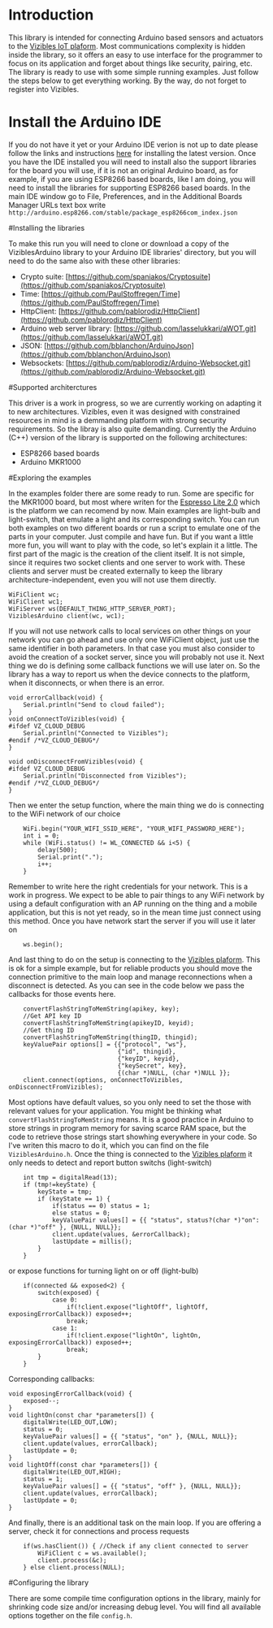 # Introduction

This library is intended for connecting Arduino based sensors and actuators to the [Vizibles IoT plaform](https://vizibles.com). Most communications complexity is hidden inside the library, so it offers an easy to use interface for the programmer to focus on its application and forget about things like security, pairing, etc.
The library is ready to use with some simple running examples. Just follow the steps below to get everything working. By the way, do not forget to register into Vizibles.
 
# Install the Arduino IDE

If you do not have it yet or your Arduino IDE verion is not up to date please follow the links and instructions [here](https://www.arduino.cc/en/main/software) for installing the latest version.
Once you have the IDE installed you will need to install also the support libraries for the board you will use, if it is not an original Arduino board, as for example, if you are using ESP8266 based boards, like I am doing, you will need to install the libraries for supporting ESP8266 based boards. In the main IDE window go to File, Preferences, and in the Additional Boards Manager URLs text box write ```http://arduino.esp8266.com/stable/package_esp8266com_index.json```

#Installing the libraries

To make this run you will need to clone or download a copy of the ViziblesArduino library to your Arduino IDE libraries' directory, but you will need to do the same also with these other libraries:

- Crypto suite: [https://github.com/spaniakos/Cryptosuite](https://github.com/spaniakos/Cryptosuite)
- Time: [https://github.com/PaulStoffregen/Time](https://github.com/PaulStoffregen/Time)
- HttpClient: [https://github.com/pablorodiz/HttpClient](https://github.com/pablorodiz/HttpClient)
- Arduino web server library: [https://github.com/lasselukkari/aWOT.git](https://github.com/lasselukkari/aWOT.git)
- JSON: [https://github.com/bblanchon/ArduinoJson](https://github.com/bblanchon/ArduinoJson)
- Websockets: [https://github.com/pablorodiz/Arduino-Websocket.git](https://github.com/pablorodiz/Arduino-Websocket.git)

#Supported architerctures

This driver is a work in progress, so we are currently working on adapting it to new architectures. Vizibles, even it was designed with constrained resources in mind is a demmanding platform with strong security requirements. So the libray is also quite demanding. Currently the Arduino (C++) version of the library is supported on the following architectures:
- ESP8266 based boards
- Arduino MKR1000

#Exploring the examples

In the examples folder there are some ready to run. Some are specific for the MKR1000 board, but most where writen for the [Espresso Lite 2.0](http://www.espressolite.com/) which is the platform we can recomend by now.
Main examples are light-bulb and light-switch, that emulate a light and its corresponding switch. 
You can run both examples on two different boards or run a script to emulate one of the parts in your computer. Just compile and have fun.
But if you want a little more fun, you will want to play with the code, so let's explain it a little.
The first part of the magic is the creation of the client itself. It is not simple, since it requires two socket clients and one server to work with. These clients and server must be created externally to keep the library architecture-independent, even you will not use them directly.
```
WiFiClient wc;
WiFiClient wc1;
WiFiServer ws(DEFAULT_THING_HTTP_SERVER_PORT);
ViziblesArduino client(wc, wc1);

```
If you will not use network calls to local services on other things on your network you can go ahead and use only one WiFiClient object, just use the same identifier in both parameters. In that case you must also consider to avoid the creation of a socket server, since you will probably not use it.
Next thing we do is defining some callback functions we will use later on. So the library has a way to report us when the device connects to the platform, when it disconnects, or when there is an error.
```
void errorCallback(void) {
	Serial.println("Send to cloud failed");
}
void onConnectToVizibles(void) {
#ifdef VZ_CLOUD_DEBUG
	Serial.println("Connected to Vizibles");
#endif /*VZ_CLOUD_DEBUG*/
}

void onDisconnectFromVizibles(void) {
#ifdef VZ_CLOUD_DEBUG
	Serial.println("Disconnected from Vizibles");
#endif /*VZ_CLOUD_DEBUG*/	
}	
```
Then we enter the setup function, where the main thing we do is connecting to the WiFi network of our choice
```
	WiFi.begin("YOUR_WIFI_SSID_HERE", "YOUR_WIFI_PASSWORD_HERE");
	int i = 0;
	while (WiFi.status() != WL_CONNECTED && i<5) {   
		delay(500);
		Serial.print(".");
		i++;
	}
```
Remember to write here the right credentials for your network. This is a work in progress. We expect to be able to pair things to any WiFi network by using a default configuration with an AP running on the thing and a mobile application, but this is not yet ready, so in the mean time just connect using this method.
Once you have network start the server if you will use it later on
```
	ws.begin();
```
And last thing to do on the setup is connecting to the [Vizibles plaform](https://vizibles.com). This is ok for a simple example, but for reliable products you should move the connection primitive to the main loop and manage reconnections when a disconnect is detected. As you can see in the code below we pass the callbacks for those events here.
```
	convertFlashStringToMemString(apikey, key);
	//Get API key ID
	convertFlashStringToMemString(apikeyID, keyid);
	//Get thing ID
	convertFlashStringToMemString(thingID, thingid);
	keyValuePair options[] = {{"protocol", "ws"},
							  {"id", thingid},
							  {"keyID", keyid},
							  {"keySecret", key},
							  {(char *)NULL, (char *)NULL }};
	client.connect(options, onConnectToVizibles, onDisconnectFromVizibles);
```
Most options have default values, so you only need to set the those with relevant values for your application.
You might be thinking what ```convertFlashStringToMemString``` means. It is a good practice in Arduino to store strings in program memory for saving scarce RAM space, but the code to retrieve those strings start showhing everywhere in your code. So I've writen this macro to do it, which you can find on the file ```ViziblesArduino.h```.
Once the thing is connected to the [Vizibles plaform](https://vizibles.com) it only needs to detect and report button switchs (light-switch) 
```
	int tmp = digitalRead(13);
	if (tmp!=keyState) {
		keyState = tmp;
		if (keyState == 1) {
			if(status == 0) status = 1;
			else status = 0;
			keyValuePair values[] = {{ "status", status?(char *)"on":(char *)"off" }, {NULL, NULL}};
			client.update(values, &errorCallback);
			lastUpdate = millis();
		}
	}		
```
or expose functions for turning light on or off (light-bulb)
```
	if(connected && exposed<2) {
		switch(exposed) {
			case 0: 
				if(!client.expose("lightOff", lightOff, exposingErrorCallback)) exposed++;
				break;
			case 1:
				if(!client.expose("lightOn", lightOn, exposingErrorCallback)) exposed++;
				break;
		}	
	}
```
Corresponding callbacks:
```
void exposingErrorCallback(void) {
	exposed--;
}
void lightOn(const char *parameters[]) {
	digitalWrite(LED_OUT,LOW);
	status = 0;
	keyValuePair values[] = {{ "status", "on" }, {NULL, NULL}};
	client.update(values, errorCallback);
	lastUpdate = 0;
}
void lightOff(const char *parameters[]) {
	digitalWrite(LED_OUT,HIGH);
	status = 1;
	keyValuePair values[] = {{ "status", "off" }, {NULL, NULL}};
	client.update(values, errorCallback);
	lastUpdate = 0;
}
```
And finally, there is an additional task on the main loop. If you are offering a server, check it for connections and process requests
```
	if(ws.hasClient()) { //Check if any client connected to server
		WiFiClient c = ws.available();
		client.process(&c);
	} else client.process(NULL);
```
#Configuring the library

There are some compile time configuration options in the library, mainly for shrinking code size and/or increasing debug level. You will find all available options together on the file ```config.h```.